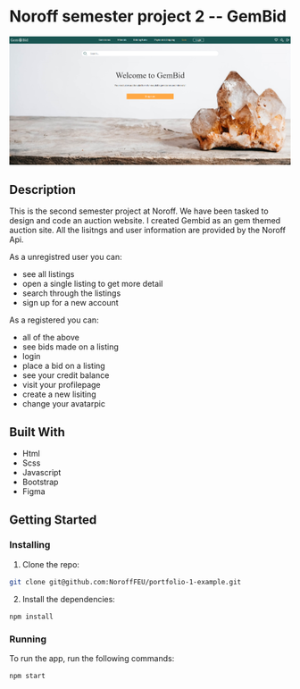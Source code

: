 # Noroff semester project 2 -- GemBid

![image](https://github.com/Nightfox77/Gembid/blob/development/assets/images/Gembid%20screenshot.png)


## Description

This is the second semester project at Noroff. We have been tasked to design and code an auction website. I created Gembid as an gem themed auction site. 
All the lisitngs and user information are provided by the Noroff Api.

As a unregistred user you can:

- see all listings
- open a single listing to get more detail
- search through the listings
- sign up for a new account

As a registered you can:

- all of the above
- see bids made on a listing
- login
- place a bid on a listing
- see your credit balance
- visit your profilepage
- create a new lisiting
- change your avatarpic

## Built With

- Html
- Scss
- Javascript
- Bootstrap
- Figma

## Getting Started

### Installing

1. Clone the repo:

```bash
git clone git@github.com:NoroffFEU/portfolio-1-example.git
```

2. Install the dependencies:

```
npm install
```

### Running

To run the app, run the following commands:

```bash
npm start
```


